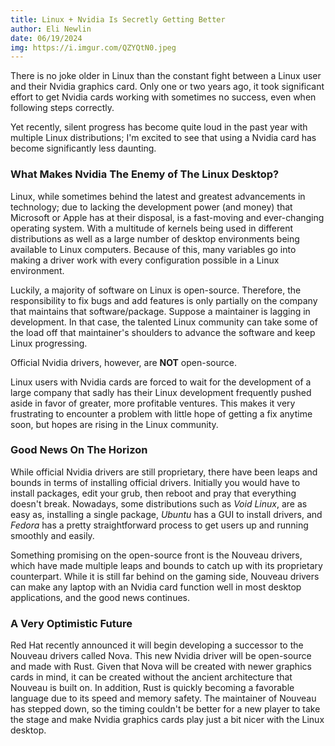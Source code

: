 ```yaml
---
title: Linux + Nvidia Is Secretly Getting Better 
author: Eli Newlin
date: 06/19/2024
img: https://i.imgur.com/QZYQtN0.jpeg
---
```


There is no joke older in Linux than the constant fight between a Linux user and their Nvidia graphics card. Only one or two years ago, it took significant effort to get Nvidia cards working with sometimes no success, even when following steps correctly.

Yet recently, silent progress has become quite loud in the past year with multiple Linux distributions; I'm excited to see that using a Nvidia card has become significantly less daunting.

### What Makes Nvidia The Enemy of The Linux Desktop?

Linux, while sometimes behind the latest and greatest advancements in technology; due to lacking the development power (and money) that Microsoft or Apple has at their disposal, is a fast-moving and ever-changing operating system. With a multitude of kernels being used in different distributions as well as a large number of desktop environments being available to Linux computers. Because of this, many variables go into making a driver work with every configuration possible in a Linux environment.

Luckily, a majority of software on Linux is open-source. Therefore, the responsibility to fix bugs and add features is only partially on the company that maintains that software/package. Suppose a maintainer is lagging in development. In that case, the talented Linux community can take some of the load off that maintainer's shoulders to advance the software and keep Linux progressing.

Official Nvidia drivers, however, are **NOT** open-source.

Linux users with Nvidia cards are forced to wait for the development of a large company that sadly has their Linux development frequently pushed aside in favor of greater, more profitable ventures. This makes it very frustrating to encounter a problem with little hope of getting a fix anytime soon, but hopes are rising in the Linux community.

### Good News On The Horizon 

While official Nvidia drivers are still proprietary, there have been leaps and bounds in terms of installing official drivers. Initially you would have to install packages, edit your grub, then reboot and pray that everything doesn't break. Nowadays, some distributions such as *Void Linux*, are as easy as, installing a single package, *Ubuntu* has a GUI to install drivers, and *Fedora* has a pretty straightforward process to get users up and running smoothly and easily.

Something promising on the open-source front is the Nouveau drivers, which have made multiple leaps and bounds to catch up with its proprietary counterpart. While it is still far behind on the gaming side, Nouveau drivers can make any laptop with an Nvidia card function well in most desktop applications, and the good news continues.


### A Very Optimistic Future

Red Hat recently announced it will begin developing a successor to the Nouveau drivers called Nova. This new Nvidia driver will be open-source and made with Rust. Given that Nova will be created with newer graphics cards in mind, it can be created without the ancient architecture that Nouveau is built on. In addition, Rust is quickly becoming a favorable language due to its speed and memory safety. The maintainer of Nouveau has stepped down, so the timing couldn't be better for a new player to take the stage and make Nvidia graphics cards play just a bit nicer with the Linux desktop.
